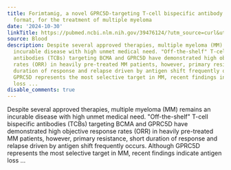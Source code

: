```yaml
---
title: Forimtamig, a novel GPRC5D-targeting T-cell bispecific antibody with a 2+1
  format, for the treatment of multiple myeloma
date: '2024-10-30'
linkTitle: https://pubmed.ncbi.nlm.nih.gov/39476124/?utm_source=curl&utm_medium=rss&utm_campaign=journals&utm_content=7603509&fc=None&ff=20241031185336&v=2.18.0.post9+e462414
source: Blood
description: Despite several approved therapies, multiple myeloma (MM) remains an
  incurable disease with high unmet medical need. "Off-the-shelf" T-cell bispecific
  antibodies (TCBs) targeting BCMA and GPRC5D have demonstrated high objective response
  rates (ORR) in heavily pre-treated MM patients, however, primary resistance, short
  duration of response and relapse driven by antigen shift frequently occurs. Although
  GPRC5D represents the most selective target in MM, recent findings indicate antigen
  loss ...
disable_comments: true
---
```

Despite several approved therapies, multiple myeloma (MM) remains an incurable disease with high unmet medical need. "Off-the-shelf" T-cell bispecific antibodies (TCBs) targeting BCMA and GPRC5D have demonstrated high objective response rates (ORR) in heavily pre-treated MM patients, however, primary resistance, short duration of response and relapse driven by antigen shift frequently occurs. Although GPRC5D represents the most selective target in MM, recent findings indicate antigen loss ...